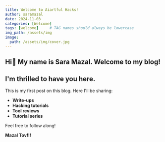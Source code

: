```yaml
---
title: Welcome to Aiartful Hacks!
author: saramazal
date: 2024-11-03
categories: [Welcome]
tags: [welcome]     # TAG names should always be lowercase
img_path: /assets/img
image:
  path: /assets/img/cover.jpg
---
```



## Hi👋 My name is Sara Mazal. Welcome to my blog! 
## I'm thrilled to have you here.

This is my first post on this blog. Here I'll be sharing:

- **Write-ups**
- **Hacking tutorials**
- **Tool reviews**
- **Tutorial series**

Feel free to follow along!

**Mazal Tov!!!**
